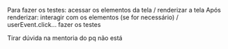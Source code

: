 Para fazer os testes:
acessar os elementos da tela / renderizar a tela
Após renderizar:
interagir com os elementos (se for necessário) / userEvent.click...
fazer os testes

Tirar dúvida na mentoria do pq não está 
